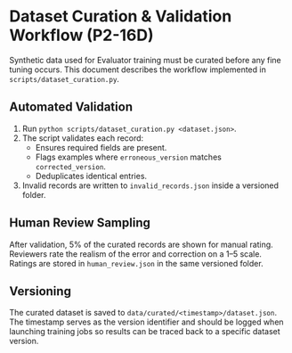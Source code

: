 # Dataset Curation & Validation Workflow (P2-16D)

Synthetic data used for Evaluator training must be curated before any fine tuning occurs. This document describes the workflow implemented in `scripts/dataset_curation.py`.

## Automated Validation
1. Run `python scripts/dataset_curation.py <dataset.json>`.
2. The script validates each record:
   - Ensures required fields are present.
   - Flags examples where `erroneous_version` matches `corrected_version`.
   - Deduplicates identical entries.
3. Invalid records are written to `invalid_records.json` inside a versioned folder.

## Human Review Sampling
After validation, 5% of the curated records are shown for manual rating. Reviewers rate the realism of the error and correction on a 1–5 scale. Ratings are stored in `human_review.json` in the same versioned folder.

## Versioning
The curated dataset is saved to `data/curated/<timestamp>/dataset.json`. The timestamp serves as the version identifier and should be logged when launching training jobs so results can be traced back to a specific dataset version.
